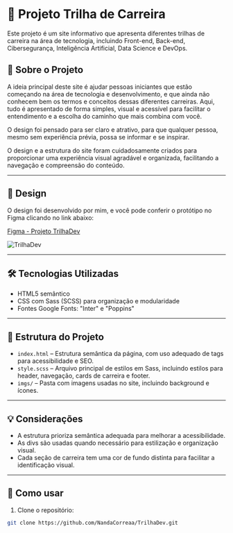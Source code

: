 # 🚀 Projeto Trilha de Carreira

Este projeto é um site informativo que apresenta diferentes trilhas de carreira na área de tecnologia, incluindo Front-end, Back-end, Cibersegurança, Inteligência Artificial, Data Science e DevOps.

## 🎯 Sobre o Projeto

A ideia principal deste site é ajudar pessoas iniciantes que estão começando na área de tecnologia e desenvolvimento, e que ainda não conhecem bem os termos e conceitos dessas diferentes carreiras. Aqui, tudo é apresentado de forma simples, visual e acessível para facilitar o entendimento e a escolha do caminho que mais combina com você.

O design foi pensado para ser claro e atrativo, para que qualquer pessoa, mesmo sem experiência prévia, possa se informar e se inspirar.

O design e a estrutura do site foram cuidadosamente criados para proporcionar uma experiência visual agradável e organizada, facilitando a navegação e compreensão do conteúdo.

---

## 🎨 Design

O design foi desenvolvido por mim, e você pode conferir o protótipo no Figma clicando no link abaixo:

[Figma - Projeto TrilhaDev](https://www.figma.com/design/0OvxG215uL5uiiCMvXd9Au/Site-TrilhaDev---Fernanda-Correa?node-id=0-1&t=oyEiF80RjxofA4Y4-1)

![TrilhaDev](https://github.com/user-attachments/assets/ce4e6db5-2c3a-4eaf-9612-a0567ae76638)

---

## 🛠 Tecnologias Utilizadas

- HTML5 semântico  
- CSS com Sass (SCSS) para organização e modularidade  
- Fontes Google Fonts: "Inter" e "Poppins"  

---

## 📁 Estrutura do Projeto

- `index.html` – Estrutura semântica da página, com uso adequado de tags para acessibilidade e SEO.  
- `style.scss` – Arquivo principal de estilos em Sass, incluindo estilos para header, navegação, cards de carreira e footer.  
- `imgs/` – Pasta com imagens usadas no site, incluindo background e ícones.  

---

## 💡 Considerações

- A estrutura prioriza semântica adequada para melhorar a acessibilidade.  
- As divs são usadas quando necessário para estilização e organização visual.  
- Cada seção de carreira tem uma cor de fundo distinta para facilitar a identificação visual.  

---

## 🚀 Como usar

1. Clone o repositório:
```bash
git clone https://github.com/NandaCorreaa/TrilhaDev.git

